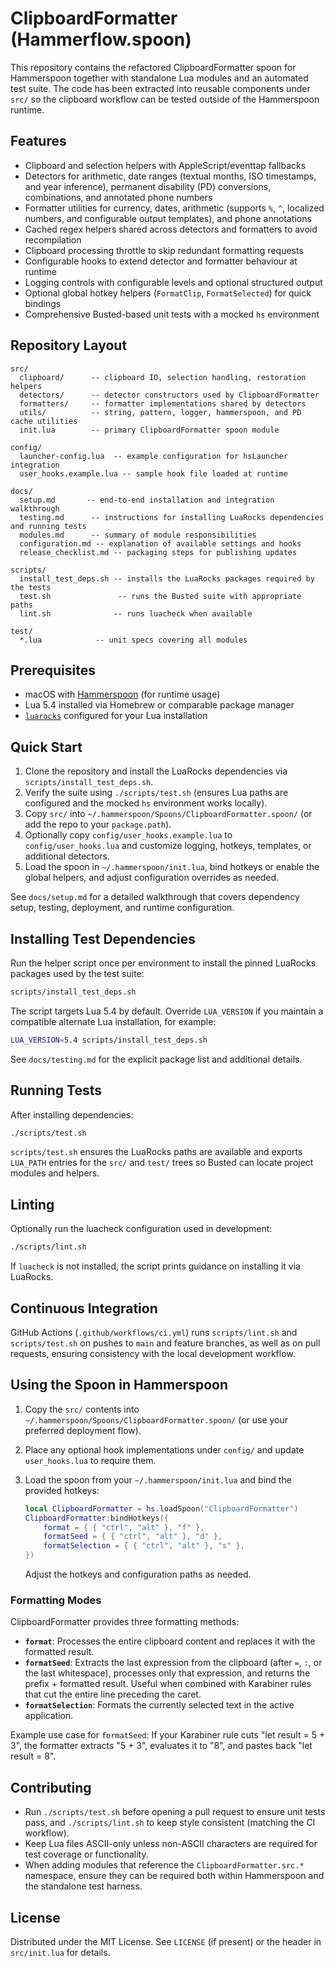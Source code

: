 # ClipboardFormatter (Hammerflow.spoon)

This repository contains the refactored ClipboardFormatter spoon for
Hammerspoon together with standalone Lua modules and an automated test suite.
The code has been extracted into reusable components under `src/` so the
clipboard workflow can be tested outside of the Hammerspoon runtime.

## Features

- Clipboard and selection helpers with AppleScript/eventtap fallbacks
- Detectors for arithmetic, date ranges (textual months, ISO timestamps, and
  year inference), permanent disability (PD) conversions, combinations, and
  annotated phone numbers
- Formatter utilities for currency, dates, arithmetic (supports `%`, `^`,
  localized numbers, and configurable output templates), and phone annotations
- Cached regex helpers shared across detectors and formatters to avoid
  recompilation
- Clipboard processing throttle to skip redundant formatting requests
- Configurable hooks to extend detector and formatter behaviour at runtime
- Logging controls with configurable levels and optional structured output
- Optional global hotkey helpers (`FormatClip`, `FormatSelected`) for quick bindings
- Comprehensive Busted-based unit tests with a mocked `hs` environment

## Repository Layout

```text
src/
  clipboard/      -- clipboard IO, selection handling, restoration helpers
  detectors/      -- detector constructors used by ClipboardFormatter
  formatters/     -- formatter implementations shared by detectors
  utils/          -- string, pattern, logger, hammerspoon, and PD cache utilities
  init.lua        -- primary ClipboardFormatter spoon module

config/
  launcher-config.lua  -- example configuration for hsLauncher integration
  user_hooks.example.lua -- sample hook file loaded at runtime

docs/
  setup.md       -- end-to-end installation and integration walkthrough
  testing.md      -- instructions for installing LuaRocks dependencies and running tests
  modules.md      -- summary of module responsibilities
  configuration.md -- explanation of available settings and hooks
  release_checklist.md -- packaging steps for publishing updates

scripts/
  install_test_deps.sh -- installs the LuaRocks packages required by the tests
  test.sh               -- runs the Busted suite with appropriate paths
  lint.sh              -- runs luacheck when available

test/
  *.lua            -- unit specs covering all modules
```

## Prerequisites

- macOS with [Hammerspoon](https://www.hammerspoon.org/) (for runtime usage)
- Lua 5.4 installed via Homebrew or comparable package manager
- [`luarocks`](https://luarocks.org/) configured for your Lua installation

## Quick Start

1. Clone the repository and install the LuaRocks dependencies via `scripts/install_test_deps.sh`.
2. Verify the suite using `./scripts/test.sh` (ensures Lua paths are configured and the mocked `hs` environment works locally).
3. Copy `src/` into `~/.hammerspoon/Spoons/ClipboardFormatter.spoon/` (or add the repo to your `package.path`).
4. Optionally copy `config/user_hooks.example.lua` to `config/user_hooks.lua` and customize logging, hotkeys, templates, or additional detectors.
5. Load the spoon in `~/.hammerspoon/init.lua`, bind hotkeys or enable the global helpers, and adjust configuration overrides as needed.

See `docs/setup.md` for a detailed walkthrough that covers dependency setup, testing, deployment, and runtime configuration.

## Installing Test Dependencies

Run the helper script once per environment to install the pinned LuaRocks
packages used by the test suite:

```bash
scripts/install_test_deps.sh
```

The script targets Lua 5.4 by default. Override `LUA_VERSION` if you maintain a
compatible alternate Lua installation, for example:

```bash
LUA_VERSION=5.4 scripts/install_test_deps.sh
```

See `docs/testing.md` for the explicit package list and additional details.

## Running Tests

After installing dependencies:

```bash
./scripts/test.sh
```

`scripts/test.sh` ensures the LuaRocks paths are available and exports
`LUA_PATH` entries for the `src/` and `test/` trees so Busted can locate project
modules and helpers.

## Linting

Optionally run the luacheck configuration used in development:

```bash
./scripts/lint.sh
```

If `luacheck` is not installed, the script prints guidance on installing it via
LuaRocks.

## Continuous Integration

GitHub Actions (`.github/workflows/ci.yml`) runs `scripts/lint.sh` and
`scripts/test.sh` on pushes to `main` and feature branches, as well as on pull
requests, ensuring consistency with the local development workflow.

## Using the Spoon in Hammerspoon

1. Copy the `src/` contents into `~/.hammerspoon/Spoons/ClipboardFormatter.spoon/`
   (or use your preferred deployment flow).
2. Place any optional hook implementations under `config/` and update
   `user_hooks.lua` to require them.
3. Load the spoon from your `~/.hammerspoon/init.lua` and bind the provided
   hotkeys:

   ```lua
   local ClipboardFormatter = hs.loadSpoon("ClipboardFormatter")
   ClipboardFormatter:bindHotkeys({
       format = { { "ctrl", "alt" }, "f" },
       formatSeed = { { "ctrl", "alt" }, "d" },
       formatSelection = { { "ctrl", "alt" }, "s" },
   })
   ```

   Adjust the hotkeys and configuration paths as needed.

### Formatting Modes

ClipboardFormatter provides three formatting methods:

- **`format`**: Processes the entire clipboard content and replaces it with the formatted result.
- **`formatSeed`**: Extracts the last expression from the clipboard (after `=`, `:`, or the last whitespace), processes only that expression, and returns the prefix + formatted result. Useful when combined with Karabiner rules that cut the entire line preceding the caret.
- **`formatSelection`**: Formats the currently selected text in the active application.

Example use case for `formatSeed`: If your Karabiner rule cuts "let result = 5 + 3", the formatter extracts "5 + 3", evaluates it to "8", and pastes back "let result = 8".

## Contributing

- Run `./scripts/test.sh` before opening a pull request to ensure unit tests
  pass, and `./scripts/lint.sh` to keep style consistent (matching the CI
  workflow).
- Keep Lua files ASCII-only unless non-ASCII characters are required for test
  coverage or functionality.
- When adding modules that reference the `ClipboardFormatter.src.*` namespace,
  ensure they can be required both within Hammerspoon and the standalone test
  harness.

## License

Distributed under the MIT License. See `LICENSE` (if present) or the header in
`src/init.lua` for details.

